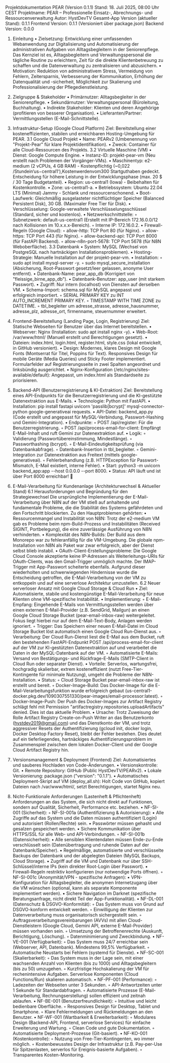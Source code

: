 Projektdokumentation PEAR (Version 0.1.1)
Stand: 18. Juli 2025, 08:00 Uhr CEST
Projektname: PEAR – Professionelle Einsatz-, Abrechnungs- und Ressourcenverwaltung Autor: HystDevTV Gesamt-App Version (aktueller Stand): 0.1.1 Frontend Version: 0.1.1 (Versioniert über package.json) Backend Version: 0.0.0

1. Einleitung
    • Zielsetzung: Entwicklung einer umfassenden Webanwendung zur Digitalisierung und Automatisierung der administrativen Aufgaben von Alltagsbegleitern in der Seniorenpflege. Das Kernziel ist es, Alltagsbegleitern und Verwaltungspersonal die tägliche Routine zu erleichtern, Zeit für die direkte Klientenbetreuung zu schaffen und die Datenverwaltung zu zentralisieren und abzusichern.
    • Motivation: Reduktion von administrativem Stress, Vermeidung von Fehlern, Zeitersparnis, Verbesserung der Kommunikation, Erhöhung der Datenqualität und -sicherheit, Möglichkeit zur Skalierung und Professionalisierung der Pflegedienstleistung.

2. Zielgruppe & Stakeholder
    • Primärnutzer: Alltagsbegleiter in der Seniorenpflege.
    • Sekundärnutzer: Verwaltungspersonal (Büroleitung, Buchhaltung).
    • Indirekte Stakeholder: Klienten und deren Angehörige (profitieren von besserer Organisation).
    • Lieferanten/Partner: Vermittlungsstellen (E-Mail-Schnittstelle).

3. Infrastruktur-Setup (Google Cloud Platform)
Ziel: Bereitstellung einer kosteneffizienten, stabilen und erreichbaren Hosting-Umgebung für PEAR.
3.1 Google Cloud Projekt
    • Name: PEARv2 (Umbenennung von "Projekt-Pear" für klare Projektidentifikation).
    • Zweck: Container für alle Cloud-Ressourcen des Projekts.
3.2 Virtuelle Maschine (VM)
    • Dienst: Google Compute Engine.
    • Instanz-ID: projekt-pear-vm (Neu erstellt nach Problemen der Vorgänger-VMs).
    • Maschinentyp: e2-medium (2 vCPUs, 4 GB RAM) - Kostenpflichtig (~0,022 /Stundein‘us−central1‘),Kostenwerdenvom300 Startguthaben gedeckt. Entscheidung für höhere Leistung in der Entwicklungsphase (max. 20 $ / 30 Tage Budgetanteil).
    • Region: us-central1 (Iowa) - Beibehalten für Kostenkontrolle.
    • Zone: us-central1-a.
    • Betriebssystem: Ubuntu 22.04 LTS (Minimal) Jammy - Schlank und ressourcenschonend.
    • Boot-Laufwerk: Gleichmäßig ausgelasteter nichtflüchtiger Speicher (Balanced Persistent Disk), 30 GB. (Maximaler Free Tier für Disk).
    • Verschlüsselung: Google-verwaltete Verschlüsselungsschlüssel (Standard, sicher und kostenlos).
    • Netzwerkschnittstelle:
        ◦ Subnetzwerk: default-us-central1 (Erstellt mit IP-Bereich 172.16.0.0/12 nach Kollisionen im 10.x.x.x-Bereich).
        ◦ Interne IP: 172.16.0.2.
    • Firewall-Regeln (Google Cloud):
        ◦ allow-http: TCP Port 80 (für Nginx).
        ◦ allow-https: TCP Port 443 (für Nginx).
        ◦ allow-backend-api: TCP Port 8000 (für FastAPI Backend).
        ◦ allow-n8n-port-5678: TCP Port 5678 (für N8N Weboberfläche).
3.3 Datenbank
    • System: MySQL (Wechsel von PostgreSQL nach hartnäckigen Installationsproblemen).
    • Hosting-Strategie: Manuelle Installation auf der projekt-pear-vm.
    • Installation:
        ◦ sudo apt install mysql-server -y.
        ◦ sudo mysql_secure_installation (Absicherung, Root-Passwort gesetzt/leer gelassen, anonyme User entfernt).
    • Datenbank-Name: pear_app_db (Korrigiert von "fleissige_birne_app_db").
    • Datenbank-Benutzer: app_user (mit starkem Passwort).
    • Zugriff: Nur intern (localhost) von Diensten auf derselben VM.
    • Schema-Import: schema.sql für MySQL angepasst und erfolgreich importiert.
        ◦ SERIAL PRIMARY KEY zu INT AUTO_INCREMENT PRIMARY KEY.
        ◦ TIMESTAMP WITH TIME ZONE zu DATETIME.
        ◦ tbl_begleiter um adresse_strasse, adresse_hausnummer, adresse_plz, adresse_ort, firmenname, steuernummer erweitert.

4. Frontend-Bereitstellung (Landing Page, Login, Registrierung)
Ziel: Statische Webseiten für Benutzer über das Internet bereitstellen.
    • Webserver: Nginx (Installation: sudo apt install nginx -y).
    • Web-Root: /var/www/html/ (Manuell erstellt und Berechtigungen gesetzt).
    • Dateien: index.html, login.html, register.html, style.css (lokal entwickelt, in GitHub versioniert).
    • Design: Modernes, klares Design mit Google Fonts (Montserrat für Titel, Poppins für Text). Responsives Design für mobile Geräte (Media Queries) und Sticky Footer implementiert. Formularfelder auf Registrierungsseite in zwei Spalten angeordnet und linksbündig ausgerichtet.
    • Nginx-Konfiguration (/etc/nginx/sites-available/default): Angepasst, um index.html als Standardseite zu priorisieren.

5. Backend-API (Benutzerregistrierung & KI-Extraktion)
Ziel: Bereitstellung eines API-Endpunkts für die Benutzerregistrierung und die KI-gestützte Datenextraktion aus E-Mails.
    • Technologie: Python mit FastAPI.
    • Installation: pip install fastapi uvicorn 'passlib[bcrypt]' mysql-connector-python google-generativeai requests.
    • API-Datei: backend_app.py (Code erstellt und angepasst für MySQL-Verbindung, Passwort-Hashing und Gemini-Integration).
    • Endpunkte:
        ◦ POST /api/register: Für die Benutzerregistrierung.
        ◦ POST /api/process-email-for-client: Empfängt E-Mail-Inhalt und ruft Gemini zur Datenextraktion auf.
    • Logik:
        ◦ Validierung (Passwortübereinstimmung, Mindestlänge).
        ◦ Passworthashing (bcrypt).
        ◦ E-Mail-Eindeutigkeitsprüfung (via Datenbankabfrage).
        ◦ Datenbank-Insertion in tbl_begleiter.
        ◦ Gemini-Integration zur Datenextraktion aus Freitext (mittels google-generativeai).
        ◦ Fehlerbehandlung (z.B. HTTPException für Passwort-Mismatch, E-Mail existiert, interne Fehler).
    • Start: python3 -m uvicorn backend_app:app --host 0.0.0.0 --port 8000.
    • Status: API läuft und ist über Port 8000 erreichbar! 🎉

6. E-Mail-Verarbeitung für Kundenanlage (Architekturwechsel & Aktueller Stand)
6.1 Herausforderungen und Begründung für den Strategiewechsel
Die ursprüngliche Implementierung der E-Mail-Verarbeitung über N8N auf der VM stieß auf anhaltende und fundamentale Probleme, die die Stabilität des Systems gefährdeten und den Fortschritt blockierten. Zu den Hauptproblemen gehörten:
    • Ressourcenmangel und Instabilität von N8N: Trotz der e2-medium VM gab es Probleme beim npm-Build-Prozess und Instabilitäten (Received SIGINT, Portbelegung), die eine zuverlässige Ausführung von N8N verhinderten.
    • Komplexität des N8N-Builds: Der Build aus dem Monorepo war zu fehleranfällig für die VM-Umgebung. Die globale npm-Installation von N8N als Paket war zwar erfolgreich, aber der Dienst selbst blieb instabil.
    • OAuth-Client-Erstellungsprobleme: Die Google Cloud Console akzeptierte keine IP-Adressen als Weiterleitungs-URIs für OAuth-Clients, was den Gmail-Trigger unmöglich machte. Der IMAP-Trigger mit App-Passwort scheiterte ebenfalls.
Aufgrund dieser wiederholten und schwerwiegenden Hindernisse wurde die Entscheidung getroffen, die E-Mail-Verarbeitung von der VM zu entkoppeln und auf eine serverlose Architektur umzustellen.
6.2 Neuer serverloser Ansatz mit Google Cloud Storage & Cloud Run
    • Ziel: Automatisierte, stabile und kostengünstige E-Mail-Verarbeitung für neue Klienten ohne VM-spezifische Instabilität.
    • Implementierung:
        ◦ E-Mail-Empfang: Eingehende E-Mails von Vermittlungsstellen werden über einen externen E-Mail-Provider (z.B. SendGrid, Mailgun) an einen Google Cloud Storage Bucket (pear-email-inbox-raw) weitergeleitet. Fokus liegt hierbei nur auf dem E-Mail-Text-Body, Anlagen werden ignoriert.
        ◦ Trigger: Das Speichern einer neuen E-Mail-Datei im Cloud Storage Bucket löst automatisch einen Google Cloud Run-Dienst aus.
        ◦ Verarbeitung: Der Cloud Run-Dienst liest die E-Mail aus dem Bucket, ruft den bestehenden FastAPI-Endpunkt POST /api/process-email-for-client auf der VM zur KI-gestützten Datenextraktion auf und verarbeitet die Daten in der MySQL-Datenbank auf der VM.
        ◦ Automatisierte E-Mails: Versand von Bestätigungs- und Rückfrage-E-Mails (SMTP-Client in Cloud Run oder separater Dienst).
    • Vorteile: Serverlos, wartungsfrei, hochgradig skalierbar, extrem kosteneffizient (nutzt Free-Tier-Kontingente für minimale Nutzung), umgeht die Probleme der N8N-Installation.
    • Status:
        ◦ Cloud Storage Bucket pear-email-inbox-raw ist erstellt und bereit.
        ◦ Docker-Image-Build: Das Docker-Image für die E-Mail-Verarbeitungsfunktion wurde erfolgreich gebaut (us-central1-docker.pkg.dev/1090307551330/pear-images/email-processor:latest).
        ◦ Docker-Image-Push: Der Push des Docker-Images zur Artifact Registry schlägt fehl mit Permission "artifactregistry.repositories.uploadArtifacts" denied. Dies ist das aktuelle Problem.
            ▪ Ursache: Trotz Zuweisung der Rolle Artifact Registry Create-on-Push Writer an das Benutzerkonto (hystdev2019@gmail.com) und das Dienstkonto der VM, und trotz aggressiver Resets der Authentifizierung (gcloud init, docker login, Docker Desktop Factory Reset), bleibt der Fehler bestehen. Dies deutet auf ein tieferliegendes, hartnäckiges Authentifizierungsproblem im Zusammenspiel zwischen dem lokalen Docker-Client und der Google Cloud Artifact Registry hin.

7. Versionsmanagement & Deployment (Frontend)
Ziel: Automatisiertes und sauberes Hochladen von Code-Änderungen.
    • Versionskontrolle: Git.
    • Remote Repository: GitHub (Public HystDevTV/PEARv2).
    • Lokale Versionierung: package.json ("version": "0.1.1").
    • Automatisches Deployment-Skript auf VM (deploy_all.sh): Holt Code von GitHub, kopiert Dateien nach /var/www/html/, setzt Berechtigungen, startet Nginx neu.

8. Nicht-Funktionale Anforderungen (Lastenheft & Pflichtenheft)
Anforderungen an das System, die sich nicht direkt auf Funktionen, sondern auf Qualität, Sicherheit, Performance etc. beziehen.
    • NF-SI-001 (Sicherheit):
        ◦ NF-SI-001a (Authentifizierung & Autorisierung):
            ▪ Alle Zugriffe auf das System und die Daten müssen authentifiziert (Login) und autorisiert (Rollen/Rechte) sein.
            ▪ Passwörter müssen gehasht und gesalzen gespeichert werden.
            ▪ Sichere Kommunikation über HTTPS/SSL für alle Web- und API-Verbindungen.
        ◦ NF-SI-001b (Datensicherheit):
            ▪ Alle sensiblen Klientendaten müssen Ende-zu-Ende verschlüsselt sein (Datenübertragung und ruhende Daten auf der Datenbank/Speicher).
            ▪ Regelmäßige, automatisierte und verschlüsselte Backups der Datenbank und der abgelegten Dateien (MySQL Backups, Cloud Storage).
            ▪ Zugriff auf die VM und Datenbank nur über SSH-Schlüssel/interne IPs (kein direkter Root-Login über Passwort).
            ▪ Firewall-Regeln restriktiv konfigurieren (nur notwendige Ports öffnen).
        ◦ NF-SI-001c (Anonymität/VPN - spezifische Anfragen):
            ▪ VPN-Konfiguration für Alltagsbegleiter, die anonymen Internetzugang über die VM wünschen (optional, kann als separate Komponente implementiert werden).
            ▪ Sichere Navigation im Darknet (spezifische Beratungsanfrage, nicht direkt Teil der App-Funktionalität).
    • NF-DL-001 (Datenschutz & DSGVO-Konformität):
        ◦ Das System muss von Grund auf DSGVO-konform entwickelt werden.
        ◦ Einwilligung der Klienten zur Datenverarbeitung muss organisatorisch sichergestellt sein.
        ◦ Auftragsverarbeitungsvereinbarungen (AVVs) mit allen Cloud-Dienstleistern (Google Cloud, Gemini API, externe E-Mail-Provider) müssen vorhanden sein.
        ◦ Umsetzung der Betroffenenrechte (Auskunft, Berichtigung, Löschung).
        ◦ Datenminimierung und Zweckbindung.
    • NF-VE-001 (Verfügbarkeit):
        ◦ Das System muss 24/7 erreichbar sein (Webserver, API, Datenbank). Mindestens 99,5% Verfügbarkeit.
        ◦ Automatische Neustarts bei Fehlern (systemd für Dienste).
    • NF-SC-001 (Skalierbarkeit):
        ◦ Das System muss in der Lage sein, mit einer wachsenden Anzahl von Klienten (bis zu 1000) und Alltagsbegleitern (bis zu 50) umzugehen.
        ◦ Kurzfristige Hochskalierung der VM für rechenintensive Aufgaben. Serverlose Komponenten (Cloud Functions/Run) skalieren automatisch.
    • NF-PF-001 (Performance):
        ◦ Ladezeiten der Webseiten unter 3 Sekunden.
        ◦ API-Antwortzeiten unter 1 Sekunde für Standardabfragen.
        ◦ Automatisierte Prozesse (E-Mail-Verarbeitung, Rechnungserstellung) sollen effizient und zeitnah ablaufen.
    • NF-BE-001 (Benutzerfreundlichkeit):
        ◦ Intuitive und leicht bedienbare Oberfläche.
        ◦ Responsives Design für Desktop, Tablet und Smartphone.
        ◦ Klare Fehlermeldungen und Rückmeldungen an den Benutzer.
    • NF-WF-001 (Wartbarkeit & Erweiterbarkeit):
        ◦ Modulares Design (Backend-API, Frontend, serverlose Services) für einfache Erweiterung und Wartung.
        ◦ Clean Code und gute Dokumentation.
        ◦ Automatisierte Deployment-Prozesse (Git-basiert).
    • NF-KO-001 (Kostenkontrolle):
        ◦ Nutzung von Free-Tier-Kontingenten, wo immer möglich.
        ◦ Kostenbewusstes Design der Infrastruktur (z.B. Pay-per-Use für Spitzenlasten, serverlos für Ereignis-basierte Aufgaben).
        ◦ Transparentes Kosten-Monitoring.
